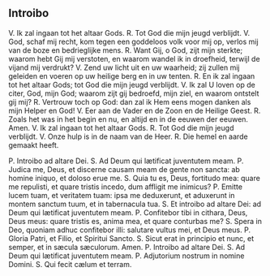 ## Introibo

V. Ik zal ingaan tot het altaar Gods. R. Tot God die mijn jeugd verblijdt. V. God, schaf mij recht, kom tegen een goddeloos volk voor mij op, verlos mij van de boze en bedrieglijke mens. R. Want Gij, o God, zijt mijn sterkte; waarom hebt Gij mij verstoten, en waarom wandel ik in droefheid, terwijl de vijand mij verdrukt? V. Zend uw licht uit en uw waarheid; zij zullen mij geleiden en voeren op uw heilige berg en in uw tenten. R. En ik zal ingaan tot het altaar Gods; tot God die mijn jeugd verblijdt. V. Ik zal U loven op de citer, God, mijn God; waarom zijt gij bedroefd, mijn ziel, en waarom ontstelt gij mij? R. Vertrouw toch op God: dan zal ik Hem eens mogen danken als mijn Helper en God! V. Eer aan de Vader en de Zoon en de Heilige Geest. R. Zoals het was in het begin en nu, en altijd en in de eeuwen der eeuwen. Amen. V. Ik zal ingaan tot het altaar Gods. R. Tot God die mijn jeugd verblijdt. V. Onze hulp is in de naam van de Heer. R. Die hemel en aarde gemaakt heeft.

P. Introibo ad altare Dei. S. Ad Deum qui lætificat juventutem meam. P. Judica me, Deus, et discerne causam meam de gente non sancta: ab homine iniquo, et doloso erue me. S. Quia tu es, Deus, fortitudo mea: quare me repulisti, et quare tristis incedo, dum affligit me inimicus? P. Emitte lucem tuam, et veritatem tuam: ipsa me deduxerunt, et aduxerunt in montem sanctum tuum, et in tabernacula tua. S. Et introibo ad altare Dei: ad Deum qui lætificat juventutem meam. P. Confitebor tibi in cithara, Deus, Deus meus: quare tristis es, anima mea, et quare conturbas me? S. Spera in Deo, quoniam adhuc confitebor illi: salutare vultus mei, et Deus meus. P. Gloria Patri, et Filio, et Spiritui Sancto. S. Sicut erat in principio et nunc, et semper, et in sæcula sæculorum. Amen. P. Introibo ad altare Dei. S. Ad Deum qui lætificat juventutem meam. P. Adjutorium nostrum in nomine Domini. S. Qui fecit cælum et terram.

